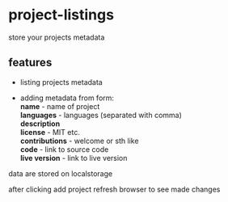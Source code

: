 # project-listings
store your projects metadata


## features
 - listing projects metadata  

 - adding metadata from form:  
**name** - name of project  
**languages** - languages (separated with comma)  
**description**  
**license** - MIT etc.  
**contributions** - welcome or sth like  
**code** - link to source code  
**live version** - link to live version  

data are stored on localstorage  

after clicking add project refresh browser to see made changes
